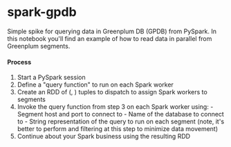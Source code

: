 # spark-gpdb
Simple spike for querying data in Greenplum DB (GPDB) from PySpark. In this notebook you'll find an example
of how to read data in parallel from Greenplum segments.


#### Process

  1. Start a PySpark session
  2. Define a "query function" to run on each Spark worker
  3. Create an RDD of (<host>, <port>) tuples to dispatch to assign Spark workers to segments
  4. Invoke the query function from step 3 on each Spark worker using:
    - Segment host and port to connect to
    - Name of the database to connect to
    - String representation of the query to run on each segment (note, it's better to perform and filtering at this step to minimize data movement)
  5. Continue about your Spark business using the resulting RDD



